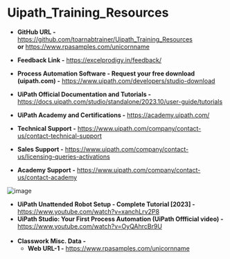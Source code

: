 # Uipath_Training_Resources

* **GitHub URL -** https://github.com/toarnabtrainer/Uipath_Training_Resources<br>
**or** https://www.rpasamples.com/unicornname<br>
* **Feedback Link -** https://excelprodigy.in/feedback/
  
* **Process Automation Software - Request your free download (uipath.com) -** https://www.uipath.com/developers/studio-download
* **UiPath Official Documentation and Tutorials -** https://docs.uipath.com/studio/standalone/2023.10/user-guide/tutorials
* **UiPath Academy and Certifications -** https://academy.uipath.com/
* **Technical Support -** https://www.uipath.com/company/contact-us/contact-technical-support
* **Sales Support -** https://www.uipath.com/company/contact-us/licensing-queries-activations
* **Academy Support -** https://www.uipath.com/company/contact-us/contact-academy

![image](https://github.com/toarnabtrainer/UiPath_Training/assets/111301975/4527f8d8-53a0-4584-a820-dee3f14048b9)

* **UiPath Unattended Robot Setup - Complete Tutorial [2023] -** https://www.youtube.com/watch?v=xanchLrv2P8
* **UiPath Studio: Your First Process Automation (UiPath Offficial video) -** https://www.youtube.com/watch?v=OyQAhrcBr9U
<br><br>
* **Classwork Misc. Data -**
  * **Web URL-1 -** https://www.rpasamples.com/unicornname

